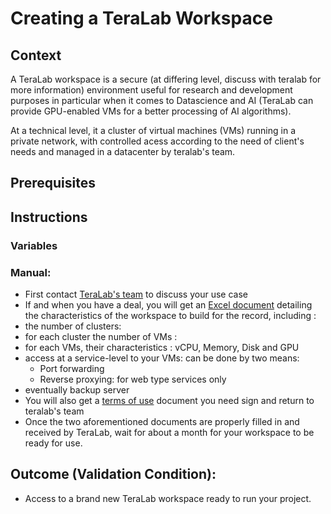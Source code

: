 
# Creating a TeraLab Workspace

## Context 

A TeraLab workspace is a secure (at differing level, discuss with teralab for more information) environment useful for research and development purposes in particular when it comes to Datascience and AI (TeraLab can provide GPU-enabled VMs for a better processing of AI algorithms).

At a technical level, it a cluster of virtual machines (VMs) running in a private network, with controlled acess according to the need of client's needs and managed in a datacenter by teralab's team.

## Prerequisites


## Instructions

### Variables

### Manual:

* First contact [TeraLab's team](mailto:admin@teralab-datascience.fr) to discuss your use case
* If and when you have a deal, you will get an [Excel document]() detailing the characteristics of the workspace to build for the record, including :
 * the number of clusters: 
 * for each cluster the number of VMs :
 * for each VMs, their characteristics : vCPU, Memory, Disk and GPU
 * access at a service-level to your VMs: can be done by two means:
   * Port forwarding
   * Reverse proxying: for web type services only
 * eventually backup server
* You will also get a [terms of use]() document you need sign and return to teralab's team
* Once the two aforementioned documents are properly filled in and received by TeraLab, wait for about a month for your workspace to be ready for use.

## Outcome (Validation Condition):

* Access to a brand new TeraLab workspace ready to run your project.